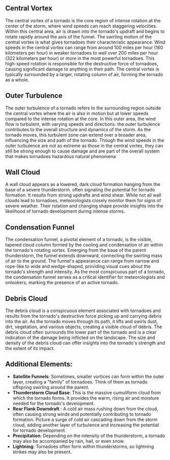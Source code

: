 ## Central Vortex
The central vortex of a tornado is the core region of intense rotation at the center of the storm, where wind speeds can reach staggering velocities. Within this central area, air is drawn into the tornado's updraft and begins to rotate rapidly around the axis of the funnel. The swirling motion of the central vortex is what gives tornadoes their characteristic appearance. Wind speeds in the central vortex can range from around 100 miles per hour (160 kilometers per hour) in weaker tornadoes to well over 200 miles per hour (322 kilometers per hour) or more in the most powerful tornadoes. This high-speed rotation is responsible for the destructive force of tornadoes, causing significant damage to anything in their path. The central vortex is typically surrounded by a larger, rotating column of air, forming the tornado as a whole.


## Outer Turbulence
The outer turbulence of a tornado refers to the surrounding region outside the central vortex where the air is also in motion but at lower speeds compared to the intense rotation at the core. In this outer area, the wind flow is turbulent, with varying speeds and directions. the outer turbulence contributes to the overall structure and dynamics of the storm. As the tornado moves, this turbulent zone can extend over a broader area, influencing the size and path of the tornado. Though the wind speeds in the outer turbulence are not as extreme as those in the central vortex, they can still be strong enough to cause damage and are part of the overall system that makes tornadoes hazardous natural phenomena

## Wall Cloud
A wall cloud appears as a lowered, dark cloud formation hanging from the base of a severe thunderstorm. often signaling the potential for tornado formation. It results from strong updrafts and wind shear. While not all wall clouds lead to tornadoes, meteorologists closely monitor them for signs of severe weather. Their rotation and changing shape provide insights into the likelihood of tornado development during intense storms.

## Condensation Funnel
The condensation funnel, a pivotal element of a tornado, is the visible, tapered cloud column formed by the cooling and condensation of air within the tornado's rotating vortex. Emerging from the base of the parent thunderstorm, the funnel extends downward, connecting the swirling mass of air to the ground. The funnel's appearance can range from narrow and rope-like to wide and wedge-shaped, providing visual cues about the tornado's strength and intensity. As the most conspicuous part of a tornado, the condensation funnel serves as a critical identifier for meteorologists and onlookers, marking the presence of an active tornado.

## Debris Cloud
The debris cloud is a conspicuous element associated with tornadoes and results from the tornado's destructive force picking up and carrying debris into the air. As the tornado moves through its path, it lifts and swirls dust, dirt, vegetation, and various objects, creating a visible cloud of debris. The debris cloud often surrounds the lower part of the tornado and is a clear indication of the damage being inflicted on the landscape. The size and density of the debris cloud can offer insights into the tornado's strength and the extent of its impact.

## Additional Elements:
- **Satellite Funnels**: Sometimes, smaller vortices can form within the outer layer, creating a "family" of tornadoes. Think of them as tornado offspring swirling around the parent.
- **Thunderstorm Cloud Base**: This is the massive cumuliform cloud from which the tornado forms. It provides the warm, rising air and moisture needed for the tornado's development.
- **Rear Flank Downdraft** : A cold air mass rushing down from the cloud, often causing strong winds and potentially contributing to tornado formation. Picture a surge of cold air cascading down from the storm cloud, adding another layer of turbulence and increasing the potential for tornado development.
- **Precipitation**: Depending on the intensity of the thunderstorm, a tornado may also be accompanied by rain, hail, or even snow.
- **Lightning**: Tornadoes often form within thunderstorms, so lightning strikes may also be present.